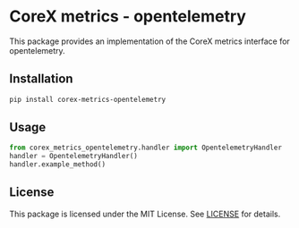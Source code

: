 # CoreX metrics - opentelemetry

This package provides an implementation of the CoreX metrics interface for opentelemetry.

## Installation
~~~bash
pip install corex-metrics-opentelemetry
~~~

## Usage
~~~python
from corex_metrics_opentelemetry.handler import OpentelemetryHandler
handler = OpentelemetryHandler()
handler.example_method()
~~~

## License
This package is licensed under the MIT License. See [LICENSE](../LICENSE) for details.
